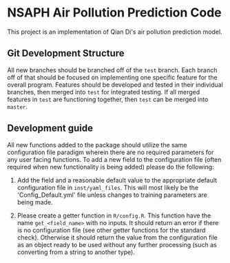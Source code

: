 # NSAPH Air Pollution Prediction Code

This project is an implementation of Qian Di's air pollution prediction model.

## Git Development Structure

All new branches should be branched off of the `test` branch. Each branch off of that should be focused on implementing
one specific feature for the overall program. Features should be developed and tested in their individual branches, then
merged into `test` for integrated testing. If all merged features in `test` are functioning together, then `test` can be
merged into `master`.

## Development guide

All new functions added to the package should utilize the same configuration file paradigm
wherein there are no required parameters for any user facing functions. To add a new field to
the configuration file (often required when new functionality is being added) please do the 
following:

1. Add the field and a reasonable default value to the appropriate default configuration file
in `inst/yaml_files`. This will most likely be the 'Config_Default.yml' file unless changes
to training parameters are being made.  

2. Please create a getter function in `R/config.R`. This function have the name `get_<field_name>` with no inputs. It should return an error if there is no configuration file (see other getter functions for the standard check). Otherwise it should return the value from the configuration file as an object ready to be used without any further processing (such as converting from a string to another type).
